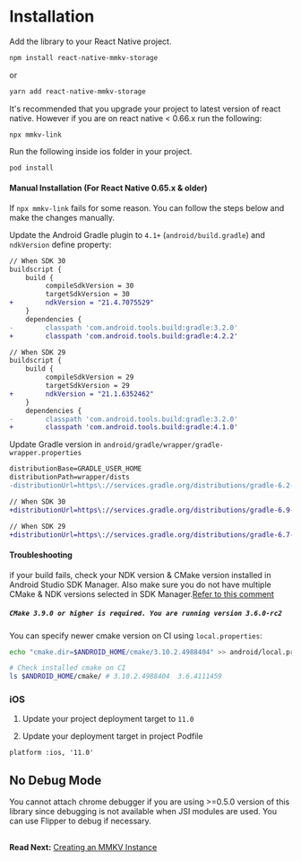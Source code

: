 # Installation

Add the library to your React Native project.

```bash
npm install react-native-mmkv-storage
```
or

```bash
yarn add react-native-mmkv-storage
```

It's recommended that you upgrade your project to latest version of react native. However if you are on react native < 0.66.x run the following:

```
npx mmkv-link
```

Run the following inside ios folder in your project.

```bash
pod install
```

#### Manual Installation (For React Native 0.65.x & older)
If `npx mmkv-link` fails for some reason. You can follow the steps below and make the changes manually.

Update the Android Gradle plugin to `4.1+` (`android/build.gradle`) and `ndkVersion` define property:

```diff
// When SDK 30
buildscript {
    build {
         compileSdkVersion = 30
         targetSdkVersion = 30
+        ndkVersion = "21.4.7075529"
    }
    dependencies {
-        classpath 'com.android.tools.build:gradle:3.2.0'
+        classpath 'com.android.tools.build:gradle:4.2.2'

// When SDK 29
buildscript {
    build {
         compileSdkVersion = 29
         targetSdkVersion = 29
+        ndkVersion = "21.1.6352462"
    }
    dependencies {
-        classpath 'com.android.tools.build:gradle:3.2.0'
+        classpath 'com.android.tools.build:gradle:4.1.0'
```

Update Gradle version in `android/gradle/wrapper/gradle-wrapper.properties`

```diff
distributionBase=GRADLE_USER_HOME
distributionPath=wrapper/dists
-distributionUrl=https\://services.gradle.org/distributions/gradle-6.2-all.zip

// When SDK 30
+distributionUrl=https\://services.gradle.org/distributions/gradle-6.9-all.zip

// When SDK 29
+distributionUrl=https\://services.gradle.org/distributions/gradle-6.7-all.zip
```

#### Troubleshooting

if your build fails, check your NDK version & CMake version installed in Android Studio SDK Manager.
Also make sure you do not have multiple CMake & NDK versions selected in SDK Manager.[Refer to this comment](https://github.com/ammarahm-ed/react-native-mmkv-storage/issues/67#issuecomment-801467636)

##### `CMake 3.9.0 or higher is required. You are running version 3.6.0-rc2`

You can specify newer cmake version on CI using `local.properties`:

```bash
echo "cmake.dir=$ANDROID_HOME/cmake/3.10.2.4988404" >> android/local.properties

# Check installed cmake on CI
ls $ANDROID_HOME/cmake/ # 3.10.2.4988404  3.6.4111459
```

### iOS

1. Update your project deployment target to `11.0`

2. Update your deployment target in project Podfile

```
platform :ios, '11.0'
```

## No Debug Mode

You cannot attach chrome debugger if you are using >=0.5.0 version of this library since debugging is not available when JSI modules are used. You can use Flipper to debug if necessary.

##

**Read Next:** [Creating an MMKV Instance](creatinginstance.md)
